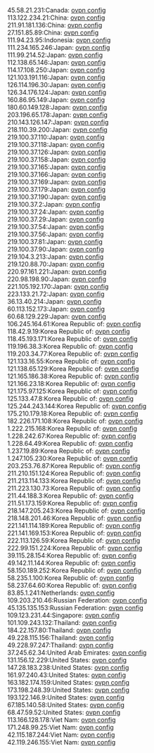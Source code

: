 45.58.21.231:Canada: [ovpn config](vpn/45_58_21_231.ovpn)  
113.122.234.21:China: [ovpn config](vpn/113_122_234_21.ovpn)  
211.91.181.136:China: [ovpn config](vpn/211_91_181_136.ovpn)  
27.151.85.89:China: [ovpn config](vpn/27_151_85_89.ovpn)  
111.94.23.95:Indonesia: [ovpn config](vpn/111_94_23_95.ovpn)  
111.234.165.246:Japan: [ovpn config](vpn/111_234_165_246.ovpn)  
111.99.214.52:Japan: [ovpn config](vpn/111_99_214_52.ovpn)  
112.138.65.146:Japan: [ovpn config](vpn/112_138_65_146.ovpn)  
114.17.108.250:Japan: [ovpn config](vpn/114_17_108_250.ovpn)  
121.103.191.116:Japan: [ovpn config](vpn/121_103_191_116.ovpn)  
126.114.196.30:Japan: [ovpn config](vpn/126_114_196_30.ovpn)  
126.34.176.124:Japan: [ovpn config](vpn/126_34_176_124.ovpn)  
160.86.95.149:Japan: [ovpn config](vpn/160_86_95_149.ovpn)  
180.60.149.128:Japan: [ovpn config](vpn/180_60_149_128.ovpn)  
203.196.65.178:Japan: [ovpn config](vpn/203_196_65_178.ovpn)  
210.143.126.147:Japan: [ovpn config](vpn/210_143_126_147.ovpn)  
218.110.39.200:Japan: [ovpn config](vpn/218_110_39_200.ovpn)  
219.100.37.110:Japan: [ovpn config](vpn/219_100_37_110.ovpn)  
219.100.37.118:Japan: [ovpn config](vpn/219_100_37_118.ovpn)  
219.100.37.126:Japan: [ovpn config](vpn/219_100_37_126.ovpn)  
219.100.37.158:Japan: [ovpn config](vpn/219_100_37_158.ovpn)  
219.100.37.165:Japan: [ovpn config](vpn/219_100_37_165.ovpn)  
219.100.37.166:Japan: [ovpn config](vpn/219_100_37_166.ovpn)  
219.100.37.169:Japan: [ovpn config](vpn/219_100_37_169.ovpn)  
219.100.37.179:Japan: [ovpn config](vpn/219_100_37_179.ovpn)  
219.100.37.190:Japan: [ovpn config](vpn/219_100_37_190.ovpn)  
219.100.37.2:Japan: [ovpn config](vpn/219_100_37_2.ovpn)  
219.100.37.24:Japan: [ovpn config](vpn/219_100_37_24.ovpn)  
219.100.37.29:Japan: [ovpn config](vpn/219_100_37_29.ovpn)  
219.100.37.54:Japan: [ovpn config](vpn/219_100_37_54.ovpn)  
219.100.37.56:Japan: [ovpn config](vpn/219_100_37_56.ovpn)  
219.100.37.81:Japan: [ovpn config](vpn/219_100_37_81.ovpn)  
219.100.37.90:Japan: [ovpn config](vpn/219_100_37_90.ovpn)  
219.104.3.213:Japan: [ovpn config](vpn/219_104_3_213.ovpn)  
219.120.88.70:Japan: [ovpn config](vpn/219_120_88_70.ovpn)  
220.97.161.221:Japan: [ovpn config](vpn/220_97_161_221.ovpn)  
220.98.198.90:Japan: [ovpn config](vpn/220_98_198_90.ovpn)  
221.105.192.170:Japan: [ovpn config](vpn/221_105_192_170.ovpn)  
223.133.21.72:Japan: [ovpn config](vpn/223_133_21_72.ovpn)  
36.13.40.214:Japan: [ovpn config](vpn/36_13_40_214.ovpn)  
60.113.152.173:Japan: [ovpn config](vpn/60_113_152_173.ovpn)  
60.68.129.229:Japan: [ovpn config](vpn/60_68_129_229.ovpn)  
106.245.164.61:Korea Republic of: [ovpn config](vpn/106_245_164_61.ovpn)  
118.42.9.19:Korea Republic of: [ovpn config](vpn/118_42_9_19.ovpn)  
118.45.193.171:Korea Republic of: [ovpn config](vpn/118_45_193_171.ovpn)  
119.196.38.3:Korea Republic of: [ovpn config](vpn/119_196_38_3.ovpn)  
119.203.34.77:Korea Republic of: [ovpn config](vpn/119_203_34_77.ovpn)  
121.133.16.55:Korea Republic of: [ovpn config](vpn/121_133_16_55.ovpn)  
121.138.65.129:Korea Republic of: [ovpn config](vpn/121_138_65_129.ovpn)  
121.165.186.38:Korea Republic of: [ovpn config](vpn/121_165_186_38.ovpn)  
121.166.23.18:Korea Republic of: [ovpn config](vpn/121_166_23_18.ovpn)  
121.175.97.125:Korea Republic of: [ovpn config](vpn/121_175_97_125.ovpn)  
125.133.47.8:Korea Republic of: [ovpn config](vpn/125_133_47_8.ovpn)  
125.244.243.144:Korea Republic of: [ovpn config](vpn/125_244_243_144.ovpn)  
175.210.179.18:Korea Republic of: [ovpn config](vpn/175_210_179_18.ovpn)  
182.226.171.108:Korea Republic of: [ovpn config](vpn/182_226_171_108.ovpn)  
1.222.215.168:Korea Republic of: [ovpn config](vpn/1_222_215_168.ovpn)  
1.228.242.67:Korea Republic of: [ovpn config](vpn/1_228_242_67.ovpn)  
1.228.64.49:Korea Republic of: [ovpn config](vpn/1_228_64_49.ovpn)  
1.237.19.89:Korea Republic of: [ovpn config](vpn/1_237_19_89.ovpn)  
1.247.105.230:Korea Republic of: [ovpn config](vpn/1_247_105_230.ovpn)  
203.253.76.87:Korea Republic of: [ovpn config](vpn/203_253_76_87.ovpn)  
211.210.151.124:Korea Republic of: [ovpn config](vpn/211_210_151_124.ovpn)  
211.213.114.133:Korea Republic of: [ovpn config](vpn/211_213_114_133.ovpn)  
211.223.130.73:Korea Republic of: [ovpn config](vpn/211_223_130_73.ovpn)  
211.44.188.3:Korea Republic of: [ovpn config](vpn/211_44_188_3.ovpn)  
211.51.173.159:Korea Republic of: [ovpn config](vpn/211_51_173_159.ovpn)  
218.147.205.243:Korea Republic of: [ovpn config](vpn/218_147_205_243.ovpn)  
218.148.201.46:Korea Republic of: [ovpn config](vpn/218_148_201_46.ovpn)  
221.141.114.189:Korea Republic of: [ovpn config](vpn/221_141_114_189.ovpn)  
221.141.169.153:Korea Republic of: [ovpn config](vpn/221_141_169_153.ovpn)  
222.113.126.59:Korea Republic of: [ovpn config](vpn/222_113_126_59.ovpn)  
222.99.151.224:Korea Republic of: [ovpn config](vpn/222_99_151_224.ovpn)  
39.115.28.154:Korea Republic of: [ovpn config](vpn/39_115_28_154.ovpn)  
49.142.11.144:Korea Republic of: [ovpn config](vpn/49_142_11_144.ovpn)  
58.150.189.252:Korea Republic of: [ovpn config](vpn/58_150_189_252.ovpn)  
58.235.1.100:Korea Republic of: [ovpn config](vpn/58_235_1_100.ovpn)  
58.237.64.60:Korea Republic of: [ovpn config](vpn/58_237_64_60.ovpn)  
83.85.1.241:Netherlands: [ovpn config](vpn/83_85_1_241.ovpn)  
109.203.210.46:Russian Federation: [ovpn config](vpn/109_203_210_46.ovpn)  
45.135.135.153:Russian Federation: [ovpn config](vpn/45_135_135_153.ovpn)  
109.123.231.44:Singapore: [ovpn config](vpn/109_123_231_44.ovpn)  
101.109.243.132:Thailand: [ovpn config](vpn/101_109_243_132.ovpn)  
184.22.157.80:Thailand: [ovpn config](vpn/184_22_157_80.ovpn)  
49.228.115.156:Thailand: [ovpn config](vpn/49_228_115_156.ovpn)  
49.228.97.247:Thailand: [ovpn config](vpn/49_228_97_247.ovpn)  
37.245.62.34:United Arab Emirates: [ovpn config](vpn/37_245_62_34.ovpn)  
131.156.12.229:United States: [ovpn config](vpn/131_156_12_229.ovpn)  
147.28.183.238:United States: [ovpn config](vpn/147_28_183_238.ovpn)  
161.97.240.43:United States: [ovpn config](vpn/161_97_240_43.ovpn)  
163.182.174.159:United States: [ovpn config](vpn/163_182_174_159.ovpn)  
173.198.248.39:United States: [ovpn config](vpn/173_198_248_39.ovpn)  
193.122.146.9:United States: [ovpn config](vpn/193_122_146_9.ovpn)  
67.185.140.58:United States: [ovpn config](vpn/67_185_140_58.ovpn)  
68.47.59.52:United States: [ovpn config](vpn/68_47_59_52.ovpn)  
113.166.128.178:Viet Nam: [ovpn config](vpn/113_166_128_178.ovpn)  
171.248.99.25:Viet Nam: [ovpn config](vpn/171_248_99_25.ovpn)  
42.115.187.244:Viet Nam: [ovpn config](vpn/42_115_187_244.ovpn)  
42.119.246.155:Viet Nam: [ovpn config](vpn/42_119_246_155.ovpn)  
